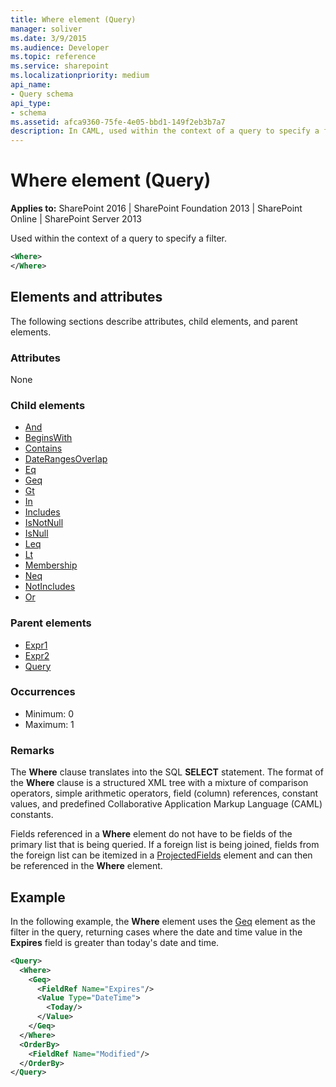 ```yaml
---
title: Where element (Query)
manager: soliver
ms.date: 3/9/2015
ms.audience: Developer
ms.topic: reference
ms.service: sharepoint
ms.localizationpriority: medium
api_name:
- Query schema
api_type:
- schema
ms.assetid: afca9360-75fe-4e05-bbd1-149f2eb3b7a7
description: In CAML, used within the context of a query to specify a filter.
---
```


# Where element (Query)

**Applies to:** SharePoint 2016 | SharePoint Foundation 2013 | SharePoint Online | SharePoint Server 2013
  
Used within the context of a query to specify a filter.
  
```XML
<Where>
</Where>
```

## Elements and attributes

The following sections describe attributes, child elements, and parent elements.

### Attributes

None
   
### Child elements

- [And](and-element-query.md)
- [BeginsWith](beginswith-element-query.md)
- [Contains](contains-element-query.md)
- [DateRangesOverlap](daterangesoverlap-element-query.md)
- [Eq](eq-element-query.md)
- [Geq](geq-element-query.md)
- [Gt](gt-element-query.md)
- [In](in-element-query.md)
- [Includes](includes-element-query.md)
- [IsNotNull](isnotnull-element-query.md)
- [IsNull](isnull-element-query.md)
- [Leq](leq-element-query.md)
- [Lt](lt-element-query.md)
- [Membership](membership-element-query.md)
- [Neq](neq-element-query.md)
- [NotIncludes](notincludes-element-query.md)
- [Or](or-element-query.md)
   
### Parent elements

- [Expr1](expr1-element-view.md)
- [Expr2](expr2-element-view.md)
- [Query](query-element-list.md)
   
### Occurrences

- Minimum: 0
- Maximum: 1  
   
### Remarks

The **Where** clause translates into the SQL **SELECT** statement. The format of the **Where** clause is a structured XML tree with a mixture of comparison operators, simple arithmetic operators, field (column) references, constant values, and predefined Collaborative Application Markup Language (CAML) constants. 
  
Fields referenced in a **Where** element do not have to be fields of the primary list that is being queried. If a foreign list is being joined, fields from the foreign list can be itemized in a [ProjectedFields](projectedfields-element-view.md) element and can then be referenced in the **Where** element. 
  
## Example

In the following example, the **Where** element uses the [Geq](geq-element-query.md) element as the filter in the query, returning cases where the date and time value in the **Expires** field is greater than today's date and time. 
  
```XML
<Query>
  <Where>
    <Geq>
      <FieldRef Name="Expires"/>
      <Value Type="DateTime">
        <Today/>
      </Value>
    </Geq>
  </Where>
  <OrderBy>
    <FieldRef Name="Modified"/>
  </OrderBy>
</Query>
```

<br/>


